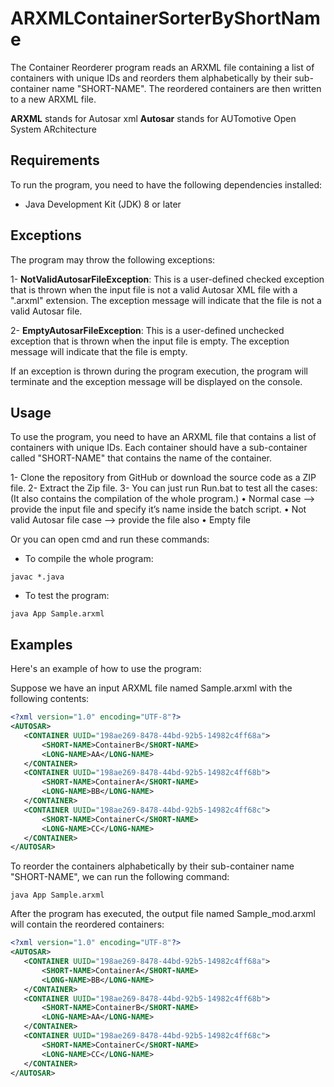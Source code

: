 # ARXMLContainerSorterByShortName

The Container Reorderer program reads an ARXML file containing a list of containers with unique IDs and reorders them alphabetically by their sub-container name "SHORT-NAME". The reordered containers are then written to a new ARXML file.

**ARXML** stands for Autosar xml
**Autosar** stands for AUTomotive Open System ARchitecture

## Requirements

To run the program, you need to have the following dependencies installed:

- Java Development Kit (JDK) 8 or later

## Exceptions

The program may throw the following exceptions:

1- **NotValidAutosarFileException**: This is a user-defined checked exception that is thrown when the input file is not a valid Autosar XML file with a ".arxml" extension. The exception message will indicate that the file is not a valid Autosar file.

2- **EmptyAutosarFileException**: This is a user-defined unchecked exception that is thrown when the input file is empty. The exception message will indicate that the file is empty.

If an exception is thrown during the program execution, the program will terminate and the exception message will be displayed on the console.


## Usage

To use the program, you need to have an ARXML file that contains a list of containers with unique IDs. Each container should have a sub-container called "SHORT-NAME" that contains the name of the container.

1- Clone the repository from GitHub or download the source code as a ZIP file.
2- Extract the Zip file.
3- You can just run Run.bat to test all the cases: (It also contains the compilation of the whole program.)
  • Normal case --> provide the input file and specify it’s name inside the batch script.
  • Not valid Autosar file case --> provide the file also 
  • Empty file
  
Or you can open cmd and run these commands:

- To compile the whole program:

```
javac *.java
```

- To test the program:

```
java App Sample.arxml
```
## Examples

Here's an example of how to use the program:

Suppose we have an input ARXML file named Sample.arxml with the following contents:

```xml
<?xml version="1.0" encoding="UTF-8"?>
<AUTOSAR>
   <CONTAINER UUID="198ae269-8478-44bd-92b5-14982c4ff68a">
       <SHORT-NAME>ContainerB</SHORT-NAME>
       <LONG-NAME>AA</LONG-NAME>
   </CONTAINER>
   <CONTAINER UUID="198ae269-8478-44bd-92b5-14982c4ff68b">
       <SHORT-NAME>ContainerA</SHORT-NAME>
       <LONG-NAME>BB</LONG-NAME>
   </CONTAINER>
   <CONTAINER UUID="198ae269-8478-44bd-92b5-14982c4ff68c">
       <SHORT-NAME>ContainerC</SHORT-NAME>
       <LONG-NAME>CC</LONG-NAME>
   </CONTAINER>
</AUTOSAR>
```

To reorder the containers alphabetically by their sub-container name "SHORT-NAME", we can run the following command:

```
java App Sample.arxml
```

After the program has executed, the output file named Sample_mod.arxml will contain the reordered containers:

```xml
<?xml version="1.0" encoding="UTF-8"?>
<AUTOSAR>
   <CONTAINER UUID="198ae269-8478-44bd-92b5-14982c4ff68a">
       <SHORT-NAME>ContainerA</SHORT-NAME>
       <LONG-NAME>BB</LONG-NAME>
   </CONTAINER>
   <CONTAINER UUID="198ae269-8478-44bd-92b5-14982c4ff68b">
       <SHORT-NAME>ContainerB</SHORT-NAME>
       <LONG-NAME>AA</LONG-NAME>
   </CONTAINER>
   <CONTAINER UUID="198ae269-8478-44bd-92b5-14982c4ff68c">
       <SHORT-NAME>ContainerC</SHORT-NAME>
       <LONG-NAME>CC</LONG-NAME>
   </CONTAINER>
</AUTOSAR>
```



